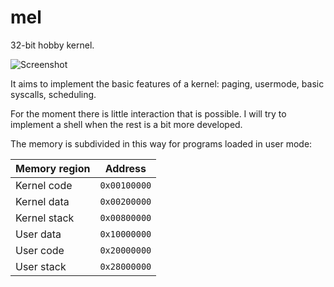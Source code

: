 # mel
32-bit hobby kernel.

![Screenshot](https://imgur.com/fRMQ87i)

It aims to implement the basic features of a kernel: paging, usermode, basic syscalls, scheduling.


For the moment there is little interaction that is possible. I will try to implement a shell when the rest is a bit more developed.


The memory is subdivided in this way for programs loaded in user mode:


|Memory region  | Address
|---------------|------------
|Kernel code    | ``0x00100000``
|Kernel data    | ``0x00200000``
|Kernel stack   | ``0x00800000``
|User data      | ``0x10000000``
|User code      | ``0x20000000``
|User stack     | ``0x28000000``

